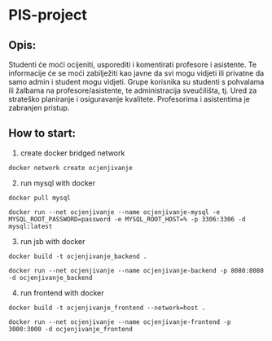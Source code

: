 # PIS-project

## Opis:

Studenti će moći ocijeniti, usporediti i komentirati profesore i asistente. Te informacije će se moći zabilježiti kao javne da svi mogu vidjeti ili privatne da samo admin i student mogu vidjeti. Grupe korisnika su studenti s pohvalama ili žalbama na profesore/asistente, te administracija sveučilišta, tj. Ured za strateško planiranje i osiguravanje kvalitete. Profesorima i asistentima je zabranjen pristup.

## How to start:

1. create docker bridged network

```
docker network create ocjenjivanje
```

2. run mysql with docker

```
docker pull mysql
```

```
docker run --net ocjenjivanje --name ocjenjivanje-mysql -e MYSQL_ROOT_PASSWORD=password -e MYSQL_ROOT_HOST=% -p 3306:3306 -d mysql:latest
```

3. run jsb with docker

```
docker build -t ocjenjivanje_backend .
```

```
docker run --net ocjenjivanje --name ocjenjivanje-backend -p 8080:8080 -d ocjenjivanje_backend
```

4. run frontend with docker

```
docker build -t ocjenjivanje_frontend --network=host .
```

```
docker run --net ocjenjivanje --name ocjenjivanje-frontend -p 3000:3000 -d ocjenjivanje_frontend
```
